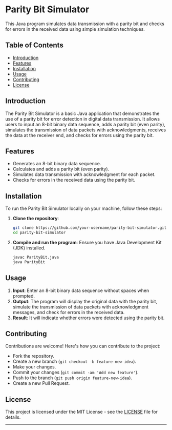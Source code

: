 
# Parity Bit Simulator

This Java program simulates data transmission with a parity bit and checks for errors in the received data using simple simulation techniques.

## Table of Contents

- [Introduction](#introduction)
- [Features](#features)
- [Installation](#installation)
- [Usage](#usage)
- [Contributing](#contributing)
- [License](#license)

## Introduction

The Parity Bit Simulator is a basic Java application that demonstrates the use of a parity bit for error detection in digital data transmission. It allows users to input an 8-bit binary data sequence, adds a parity bit (even parity), simulates the transmission of data packets with acknowledgments, receives the data at the receiver end, and checks for errors using the parity bit.

## Features

- Generates an 8-bit binary data sequence.
- Calculates and adds a parity bit (even parity).
- Simulates data transmission with acknowledgment for each packet.
- Checks for errors in the received data using the parity bit.

## Installation

To run the Parity Bit Simulator locally on your machine, follow these steps:

1. **Clone the repository**:
   ```bash
   git clone https://github.com/your-username/parity-bit-simulator.git
   cd parity-bit-simulator
   ```

2. **Compile and run the program**:
   Ensure you have Java Development Kit (JDK) installed.
   ```bash
   javac ParityBit.java
   java ParityBit
   ```

## Usage

1. **Input**: Enter an 8-bit binary data sequence without spaces when prompted.
2. **Output**: The program will display the original data with the parity bit, simulate the transmission of data packets with acknowledgment messages, and check for errors in the received data.
3. **Result**: It will indicate whether errors were detected using the parity bit.

## Contributing

Contributions are welcome! Here's how you can contribute to the project:

- Fork the repository.
- Create a new branch (`git checkout -b feature-new-idea`).
- Make your changes.
- Commit your changes (`git commit -am 'Add new feature'`).
- Push to the branch (`git push origin feature-new-idea`).
- Create a new Pull Request.

## License

This project is licensed under the MIT License - see the [LICENSE](LICENSE) file for details.

---


